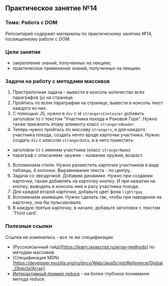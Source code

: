 ## Практическое занятие №14

### Тема: Работа с DOM

Репозитарий содержит материалы по практическому занятию №14, посвященному работе с DOM.

### Цели занятия
- закрепление знаний, полученных на лекциях;
- практическое применение знаний, полученных на лекциях.

### Задачи на работу с методами массивов
1. Пристрелочная задача - вывести в консоль количество всех параграфов (`p`) на странице.
2. Пройтись по всем параграфам на странице, вывести в консоль текст каждого из них.
3. С помощью JS, нужно в `div` с id `strangersContainer` добавить заголовок `h3` с текстом "Участники похода к Роковой Горе". Нужно также присвоить этому элементу класс `strangersHeader`.
4. Теперь нужно пройтись по массиву `strangers`, и для каждого участника похода, создать нечто вроде карточки участника. Нужно создать `div` с классом `strangerData`, и в него поместить:
 - заголовок `h3` с именем участника (класс `strangerName`)
 - параграф с описанием: оружие - название оружия, возраст.
5. Вспоминаем стили. Нужно разместить карточки участников в виде таблицы, 4 колонки. Выравнивание текста - по центру.
6. Задача со звездочкой. Добавим динамики. Нужно при создании карточки, также добавлять на карточку кнопку. И при нажатии на кнопку, выводить в консоль имя и расу участника похода.
7. Для каждой второй карточки, добавьте цвет фона `lightrgay`.
8. Вспоминаем анимации. Нужно сделать так, чтобы при наведении на карточку, она бы пульсировала.
9. В каждую третью карточку, в начало, добавьте заголовок с текстом 'Third card'.

### Полезные ссылки
Ссылки не изменились - все те же спецификации.
- (Русскоязычный гайд)[https://learn.javascript.ru/array-methods] по методам массивов
- (Спецификация MDN)[https://developer.mozilla.org/ru/docs/Web/JavaScript/Reference/Global_Objects/Array].
- [Интерактивный пример reduce](https://doka.guide/js/array-reduce/) - на более глубокое понимание метода reduce.